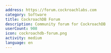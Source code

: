 ```yaml
---
address: https://forum.cockroachlabs.com
category: Software
title: CockroachDB Forum
description: Community forum for CockroachDB
userCount: 908
icon: cockroachdb-forum.png
activity: medium
language: en
---
```

